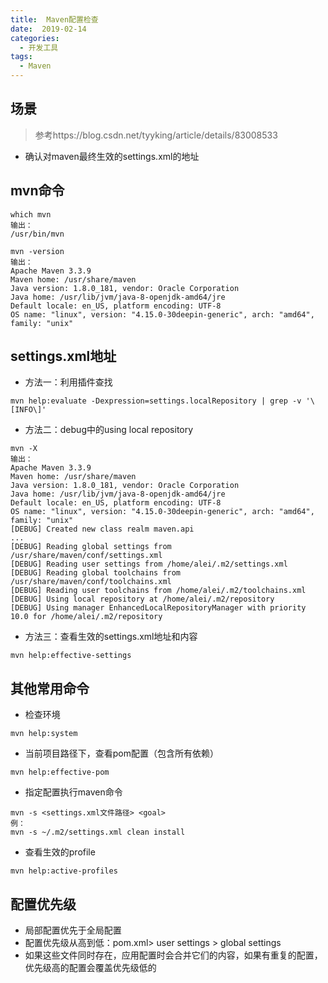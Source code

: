 ```yaml
---
title:  Maven配置检查
date:  2019-02-14
categories:
  - 开发工具
tags:
  - Maven
---
```


## 场景

> 参考https://blog.csdn.net/tyyking/article/details/83008533

* 确认对maven最终生效的settings.xml的地址

## mvn命令
```shell
which mvn
输出：
/usr/bin/mvn

mvn -version
输出：
Apache Maven 3.3.9
Maven home: /usr/share/maven
Java version: 1.8.0_181, vendor: Oracle Corporation
Java home: /usr/lib/jvm/java-8-openjdk-amd64/jre
Default locale: en_US, platform encoding: UTF-8
OS name: "linux", version: "4.15.0-30deepin-generic", arch: "amd64", family: "unix"
```

## settings.xml地址
- 方法一：利用插件查找
```shell
mvn help:evaluate -Dexpression=settings.localRepository | grep -v '\[INFO\]'
```
- 方法二：debug中的using local repository
```shell
mvn -X
输出：
Apache Maven 3.3.9
Maven home: /usr/share/maven
Java version: 1.8.0_181, vendor: Oracle Corporation
Java home: /usr/lib/jvm/java-8-openjdk-amd64/jre
Default locale: en_US, platform encoding: UTF-8
OS name: "linux", version: "4.15.0-30deepin-generic", arch: "amd64", family: "unix"
[DEBUG] Created new class realm maven.api
...
[DEBUG] Reading global settings from /usr/share/maven/conf/settings.xml
[DEBUG] Reading user settings from /home/alei/.m2/settings.xml
[DEBUG] Reading global toolchains from /usr/share/maven/conf/toolchains.xml
[DEBUG] Reading user toolchains from /home/alei/.m2/toolchains.xml
[DEBUG] Using local repository at /home/alei/.m2/repository
[DEBUG] Using manager EnhancedLocalRepositoryManager with priority 10.0 for /home/alei/.m2/repository
```
- 方法三：查看生效的settings.xml地址和内容
```
mvn help:effective-settings
```

## 其他常用命令
- 检查环境
```shell
mvn help:system
```

- 当前项目路径下，查看pom配置（包含所有依赖）
```shell
mvn help:effective-pom
```

- 指定配置执行maven命令
```shell
mvn -s <settings.xml文件路径> <goal>
例：
mvn -s ~/.m2/settings.xml clean install
```

- 查看生效的profile
```shell
mvn help:active-profiles
```

## 配置优先级
- 局部配置优先于全局配置
- 配置优先级从高到低：pom.xml> user settings > global settings
- 如果这些文件同时存在，应用配置时会合并它们的内容，如果有重复的配置，优先级高的配置会覆盖优先级低的
